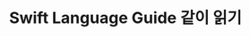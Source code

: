 ---
layout: category
title: "Swift Language Guide 같이 읽기"
permalink: '/categories/Swift Language Guide 같이 읽기'
---